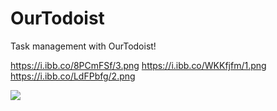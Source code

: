 # OurTodoist
 Task management with OurTodoist!


https://i.ibb.co/8PCmFSf/3.png
https://i.ibb.co/WKKfjfm/1.png
https://i.ibb.co/LdFPbfg/2.png

 ![](https://i.ibb.co/8PCmFSf/3.png)
